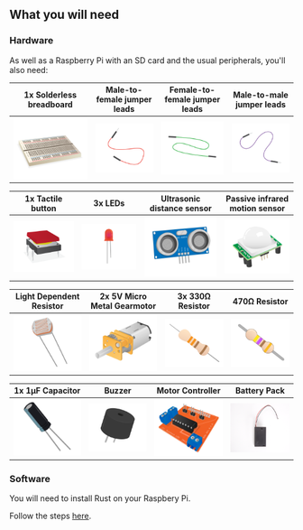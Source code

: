 ## What you will need


### Hardware

As well as a Raspberry Pi with an SD card and the usual peripherals, you'll also need:

|1x Solderless breadboard | Male-to-female jumper leads | Female-to-female jumper leads | Male-to-male jumper leads |
|:--------:|:-------:|:--------:|:--------:|
| ![breadboard](images/breadboard.png) | ![m to f jumper leads](images/jumper-male-to-female.png) | ![f to f jumper leads](images/jumper-female-to-female.png) | ![m to m jumper leads](images/jumper-male-to-male.png) |

| 1x Tactile button | 3x LEDs | Ultrasonic distance sensor| Passive infrared motion sensor |
|:--------:|:-------:|:--------:|:--------:|
| ![tactile button](images/tactile-push-button.png) | ![LED](images/led.png) | ![ultrasonic distance sensor](images/ultrasonic-distance-sensor.png) | ![PIR sensor](images/pir.png) |

| Light Dependent Resistor | 2x 5V Micro Metal Gearmotor | 3x 330Ω Resistor| 470Ω Resistor |
|:--------:|:-------:|:--------:|:--------:|
| ![LDR](images/ldr.png) | ![motor](images/motor.png) | ![330 resistor](images/resistor-330r.png) | ![470 resistor](images/resistor-470r.png) |

| 1x 1μF Capacitor | Buzzer | Motor Controller | Battery Pack |
|:--------:|:-------:|:--------:|:--------:|
| ![capacitor](images/capacitor.png) | ![buzzer](images/piezo-buzzer.png) | ![motor controller](images/motor-controller.png) | ![battery pack](images/battery-pack.png) |

### Software

You will need to install Rust on your Raspbery Pi.

Follow the steps [here](https://doc.rust-lang.org/book/second-edition/ch01-01-installation.html#installing-rustup-on-linux-or-mac).
